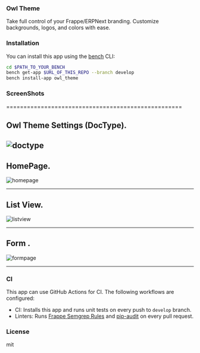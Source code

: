### Owl Theme

 Take full control of your Frappe/ERPNext branding. Customize backgrounds, logos, and colors with ease.

### Installation

You can install this app using the [bench](https://github.com/frappe/bench) CLI:

```bash
cd $PATH_TO_YOUR_BENCH
bench get-app $URL_OF_THIS_REPO --branch develop
bench install-app owl_theme
```

### ScreenShots
===================================================
## Owl Theme Settings (DocType).
![doctype](https://github.com/user-attachments/assets/0df19627-6c3c-425e-a19f-27b58e34d704)
---------------------------------------------------
## HomePage.
![homepage](https://github.com/user-attachments/assets/f2b3491a-bee2-487f-b98c-ad2f41e05ef6)


---------------------------------------------------

## List View.
![listview](https://github.com/user-attachments/assets/68a626cc-56a5-4823-92af-3a70bbb1fb29)

---------------------------------------------------

## Form .
![formpage](https://github.com/user-attachments/assets/889acfaa-b3eb-4598-ad04-feebd29727bd)

---------------------------------------------------

### CI

This app can use GitHub Actions for CI. The following workflows are configured:

- CI: Installs this app and runs unit tests on every push to `develop` branch.
- Linters: Runs [Frappe Semgrep Rules](https://github.com/frappe/semgrep-rules) and [pip-audit](https://pypi.org/project/pip-audit/) on every pull request.


### License

mit
